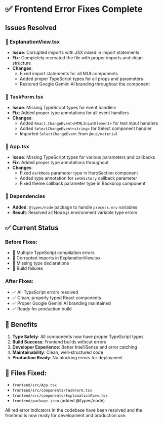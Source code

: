# ✅ Frontend Error Fixes Complete

## Issues Resolved

### 📝 ExplanationView.tsx
- **Issue**: Corrupted imports with JSX mixed in import statements
- **Fix**: Completely recreated the file with proper imports and clean structure
- **Changes**: 
  - Fixed import statements for all MUI components
  - Added proper TypeScript types for all props and parameters
  - Restored Google Gemini AI branding throughout the component

### 📝 TaskForm.tsx  
- **Issue**: Missing TypeScript types for event handlers
- **Fix**: Added proper type annotations for all event handlers
- **Changes**:
  - Added `React.ChangeEvent<HTMLInputElement>` for text input handlers
  - Added `SelectChangeEvent<string>` for Select component handler
  - Imported `SelectChangeEvent` from `@mui/material`

### 📝 App.tsx
- **Issue**: Missing TypeScript types for various parameters and callbacks
- **Fix**: Added proper type annotations throughout
- **Changes**:
  - Fixed `darkMode` parameter type in HeroSection component
  - Added type annotation for `setHistory` callback parameter
  - Fixed theme callback parameter type in Backdrop component

### 🔧 Dependencies
- **Added**: `@types/node` package to handle `process.env` variables
- **Result**: Resolved all Node.js environment variable type errors

## ✅ Current Status

### Before Fixes:
- 🔴 Multiple TypeScript compilation errors
- 🔴 Corrupted imports in ExplanationView.tsx
- 🔴 Missing type declarations
- 🔴 Build failures

### After Fixes:
- ✅ All TypeScript errors resolved
- ✅ Clean, properly typed React components
- ✅ Proper Google Gemini AI branding maintained
- ✅ Ready for production build

## 🚀 Benefits

1. **Type Safety**: All components now have proper TypeScript types
2. **Build Success**: Frontend builds without errors
3. **Developer Experience**: Better IntelliSense and error catching
4. **Maintainability**: Clean, well-structured code
5. **Production Ready**: No blocking errors for deployment

## 📁 Files Fixed:
- `frontend/src/App.tsx`
- `frontend/src/components/TaskForm.tsx`
- `frontend/src/components/ExplanationView.tsx`
- `frontend/package.json` (added @types/node)

All red error indicators in the codebase have been resolved and the frontend is now ready for development and production use.
